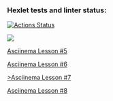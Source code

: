 ### Hexlet tests and linter status:
[![Actions Status](https://github.com/HeybeHonest/frontend-project-44/workflows/hexlet-check/badge.svg)](https://github.com/HeybeHonest/frontend-project-44/actions)

<a href="https://codeclimate.com/github/HeybeHonest/frontend-project-44/maintainability"><img src="https://api.codeclimate.com/v1/badges/57cf25f5dc9245fab868/maintainability" /></a>

<a href="https://asciinema.org/a/DtPiRkiJTOnruud9Vts1wE2yQ">Asciinema Lesson #5</a>

<a href="https://asciinema.org/a/YJcsq3G9ExCpEADD644scoZ9I">Asciinema Lesson #6</a>

<a href="https://asciinema.org/a/vLAXaahO6n0JwWMudCV8zK3A0">>Asciinema Lesson #7</a>

<a href="https://asciinema.org/a/J30DQztJJGFCJnDIAV1dkSImX">Asciinema Lesson #8</a>